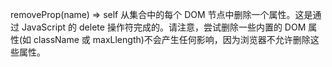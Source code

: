 removeProp(name)  ⇒ self
从集合中的每个 DOM 节点中删除一个属性。这是通过 JavaScript 的 delete 操作符完成的。请注意，尝试删除一些内置的 DOM 属性(如 className 或 maxLlength)不会产生任何影响，因为浏览器不允许删除这些属性。